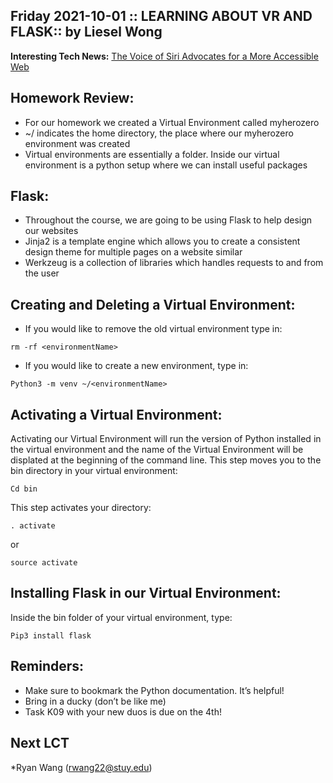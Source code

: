 ## Friday 2021-10-01 :: LEARNING ABOUT VR AND FLASK:: by Liesel Wong
**Interesting Tech News:** [The Voice of Siri Advocates for a More Accessible Web ](https://www.cnet.com/tech/mobile/the-original-voice-of-siri-is-now-advocating-for-a-more-accessible-web/ 
)

## Homework Review: 
* For our homework we created a Virtual Environment called myherozero 
* ~/ indicates the home directory, the place where our myherozero environment was created 
* Virtual environments are essentially a folder. Inside our virtual environment is a python setup where we can install useful packages 

## Flask: 
* Throughout the course, we are going to be using Flask to help design our websites
* Jinja2 is a template engine which allows you to create a consistent design theme for multiple pages on a website similar 
* Werkzeug is a collection of libraries which handles requests to and from the user

## Creating and Deleting a Virtual Environment: 
* If you would like to remove the old virtual environment type in: 
```
rm -rf <environmentName>
```
* If you would like to create a new environment, type in: 
```
Python3 -m venv ~/<environmentName> 
```

## Activating a Virtual Environment: 
Activating our Virtual Environment will run the version of Python installed in the virtual environment and the name of the Virtual Environment will be displated at the beginning of the command line.
This step moves you to the bin directory in your virtual environment: 
```
Cd bin
````
This step activates your directory:
```
. activate  
```
or
```
source activate
```

## Installing Flask in our Virtual Environment: 
Inside the bin folder of your virtual environment, type: 
```
Pip3 install flask
```

## Reminders: 
* Make sure to bookmark the Python documentation. It’s helpful! 
* Bring in a ducky (don’t be like me)
* Task K09 with your new duos is due on the 4th!

## Next LCT 
*Ryan Wang (rwang22@stuy.edu)
